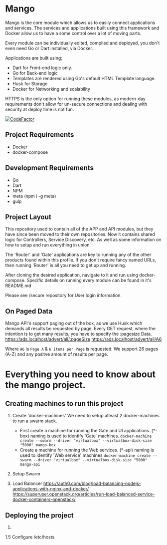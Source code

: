 # Mango
Mango is the core module which allows us to easily connect applications and services.
The services and applications built using this framework and Docker allow us to have a some control over a lot of moving parts.

Every module can be individually edited, compiled and deployed, you don't even need Go or Dart installed, via Docker.   

Applications are built using;
* Dart for Front-end logic only.
* Go for Back-end logic
* Templates are rendered using Go's default HTML Template language.
* Husk for Storage
* Docker for Networking and scalability

HTTPS is the only option for running these modules, as modern-day requirements don't allow for un-secure connections and dealing with security at deploy time is not fun.

[![CodeFactor](https://www.codefactor.io/repository/github/louisevanderlith/mango/badge)](https://www.codefactor.io/repository/github/louisevanderlith/mango)

## Project Requirements
* Docker
* docker-compose

## Development Requirements
* Go
* Dart
* NPM 
* meta (npm i -g meta)
* gulp

## Project Layout
This repository used to contain all of the APP and API modules, but they have since been moved to their own repositories.
Now it contains shared logic for Controllers, Service Discovery, etc. As well as some information on how to setup and run everything in union.

The 'Router' and 'Gate' applications are key to running any of the other products found within this profile.
If you don't require fancy named URLs, then running 'Router' is all you need to get up and running.

After cloning the desired application, navigate to it and run using docker-compose.
Specific details on running every module can be found in it's README.md

Please see /secure repository for User login information.

## On Paged Data
Mango API's support paging out of the box, as we use Husk which demands all results be requested by page.
Every GET request, where the intention is to get many results, you have to specify the :pagesize Data.
https://ads.localhost/advert/all/:pageSize
https://ads.localhost/advert/all/A6

Where `A6` is `Page A` & `6 items per Page` is requested.
We support 26 pages (A-Z) and any positve amount of results per page. 



# Everything you need to know about the mango project.
## Creating machines to run this project
1. Create 'docker-machines'
    We need to setup atleast 2 docker-machines to run a swarm stack.
    * First create a machine for running the Gate and UI applications. (*-box) naming is used to identify 'Gate' machines.
    ```docker-machine create --swarm --driver "virtualbox" --virtualbox-disk-size "5000" mango-box```
    * Create a machine for running the Web services. (*-api) naming is used to identify 'Web service' machines
    ```docker-machine create --swarm --driver "virtualbox" --virtualbox-disk-size "5000" mango-api```

2. Setup Swarm
3. Load Balancer 
https://auth0.com/blog/load-balancing-nodejs-applications-with-nginx-and-docker/ 
https://superuser.openstack.org/articles/run-load-balanced-service-docker-containers-openstack/

## Deploying the project
1. 
1.5 Configure /etc/hosts